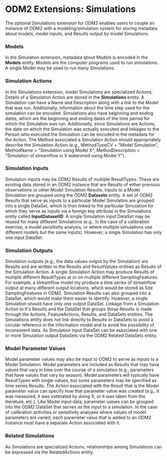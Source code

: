ODM2 Extensions:  Simulations
==============================
The optional Simulations extension for ODM2 enables users to couple an instance of ODM2 with a modeling/simulation system for storing metadata about models, model inputs, and Results output by model Simulations.

### Models
In the Simulation extension, metadata about Models is encoded in the **Models** entity. Models are the computer programs used to run simulations. A single Model may be used to run many Simulations.

### Simulation Actions
In the Simulations extension, model Simulations are specialized Actions. Details of a Simulation Action are stored in the **Simulations** entity.  A Simulation can have a Name and Description along with a link to the Model that was run. Additionally, information about the time step used for the simulation can be encoded. Simulations also have beginning and ending dates, which are the beginning and ending dates of the time period for which the Simulation was run. Additionally, since Simulations are Actions, the date on which the Simulation was actually executed and linkages to the Person who executed the Simulation can be encoded in the metadata for the Action. The Method associated a Simulation Action should appropriately describe the Simulation Action (e.g., MethodTypeCV = "Model Simulation", MethodName = "Simulation using Model X", MethodDescription = "Simulation of streamflow in X watershed using Model Y").

### Simulation Inputs
Simulation inputs may be ODM2 Results of multiple ResultTypes. These are existing data stored in an ODM2 instance that are Results of either previous observations or other Model Simulation Results. Inputs to a Model Simulation are grouped using the ODM2 **Datasets** entity. A set of ODM2 Results that serve as inputs to a particular Model Simulation are grouped into a single DataSet, which is then linked to the particular Simulation for which they serve as inputs via a foreign key attribute in the Simulations entity called **InputDatasetID**. A single Simulation input DataSet may be reused for many different Simulations (e.g., in the case of a calibration exercise, a model sensitivity analysis, or where multiple simulations use different models but the same inputs).  However, a single Simulation has only one input DataSet.

### Simulation Outputs
Simulation outputs (e.g., the data values output by the Simulation) are Results and are written to the Results and ResultValues entities as Results of the Simulation Action. A single Simulation Action may produce Results of multiple different ResultTypes at or on multiple different SamplingFeatures. For example, a streamflow model my produce a time series of streamflow output at many different output locations, which would be stored as Site SamplingFeatures in ODM2. Simulation Results can also grouped into a DataSet, which would make them easier to identify. However, a single Simulation should have only one output DataSet. Linkage from a Simulation Action to it's Results and the DataSet that groups those Results is made through the Actions, FeatureActions, Results, and DataSets entities. The Simulations entity does not link directly to Results or DataSets to avoid a circular reference in the information model and to avoid the possibility of inconsistent data. As Simulation input DataSet can be associated with one or more Simulation output DataSets via the ODM2 Related DataSets entity.

### Model Parameter Values
Model parameter values may also be input to ODM2 to serve as inputs to a Model Simulation. Model parameters are included as Results that may have values that vary in time over the course of a simulation (e.g., parameters that have values that vary by season). Model parameters will typically have ResultTypes with single values, but some parameters may be specified as time series Results. The Action associated with the Result that is the Model parameter value can specify how that parameter value was created (e.g., it was measured, it was estimated by doing X, or it was taken from the literature, etc.). Like Model input data, parameter values can be grouped into the ODM2 DataSet that serves as the input to a simulation. In the case of calibration activities or sensitivity analyses where values of model parameters are varied, each parameter value that is added to an ODM2 instance must have a separate Action associated with it.

### Related Simulations
As Simulations are specialized Actions, relationships among Simulations can be expressed via the RelatedActions entity. 

